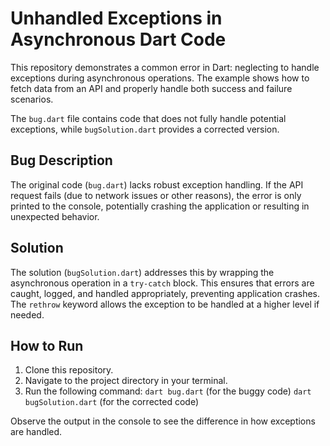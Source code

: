 # Unhandled Exceptions in Asynchronous Dart Code

This repository demonstrates a common error in Dart: neglecting to handle exceptions during asynchronous operations.  The example shows how to fetch data from an API and properly handle both success and failure scenarios.

The `bug.dart` file contains code that does not fully handle potential exceptions, while `bugSolution.dart` provides a corrected version.

## Bug Description

The original code (`bug.dart`) lacks robust exception handling.  If the API request fails (due to network issues or other reasons), the error is only printed to the console, potentially crashing the application or resulting in unexpected behavior.

## Solution

The solution (`bugSolution.dart`) addresses this by wrapping the asynchronous operation in a `try-catch` block.  This ensures that errors are caught, logged, and handled appropriately, preventing application crashes.  The `rethrow` keyword allows the exception to be handled at a higher level if needed.

## How to Run

1. Clone this repository.
2. Navigate to the project directory in your terminal.
3. Run the following command:
   `dart bug.dart` (for the buggy code)
   `dart bugSolution.dart` (for the corrected code)

Observe the output in the console to see the difference in how exceptions are handled.
